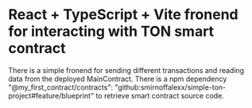# React + TypeScript + Vite fronend for interacting with TON smart contract

There is a simple fronend for sending different transactions and reading data from the deployed MainContract.
There is a npm dependency "@my_first_contract/contracts": "github:smirnoffalexx/simple-ton-project#feature/blueprint" to retrieve smart contract source code.
